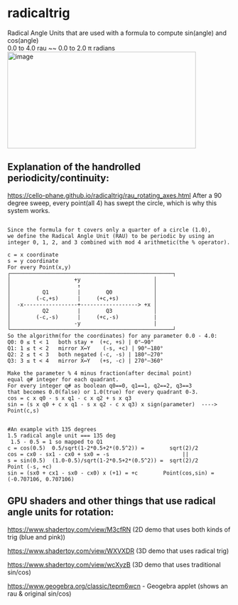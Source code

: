 # radicaltrig
Radical Angle Units that are used with a formula to compute sin(angle) and cos(angle)  
0.0 to 4.0 rau ~~ 0.0 to 2.0 π radians 
<img width="424" height="217" alt="image" src="https://github.com/user-attachments/assets/bfd17458-9a9a-40ed-b22f-305bd0e7a4f8" />

## Explanation of the handrolled periodicity/continuity:
https://cello-phane.github.io/radicaltrig/rau_rotating_axes.html
After a 90 degree sweep, every point(all 4) has swept the circle, which is why this system works.
```

Since the formula for t covers only a quarter of a circle (1.0),
we define the Radical Angle Unit (RAU) to be periodic by using an
integer 0, 1, 2, and 3 combined with mod 4 arithmetic(the % operator).

c = x coordinate
s = y coordinate
For every Point(x,y)
┌───────────────────────────────────────────────────┐
│                    +y                       │
│                     ↑                       │
│          Q1         |        Q0             │
│        (-c,+s)      |     (+c,+s)           │
│  -x-----------------+------------------> +x │
│          Q2         |        Q3             │
│        (-c,-s)      |     (+c,-s)           |
│                    -y                       |
└───────────────────────────────────────────────────┘
So the algorithm(for the coordinates) for any parameter 0.0 - 4.0:      
Q0: 0 ≤ t < 1	both stay +	 (+c, +s) | 0°–90°
Q1:	1 ≤ t < 2	mirror X↔Y	  (-s, +c) | 90°–180° 
Q2:	2 ≤ t < 3	both negated (-c, -s) | 180°–270°
Q3:	3 ≤ t < 4	mirror X↔Y 	 (+s, -c) | 270°–360°

Make the parameter % 4 minus fraction(after decimal point)
equal q# integer for each quadrant.
For every integer q# as boolean q0==0, q1==1, q2==2, q3==3
that becomes 0.0(false) or 1.0(true) for every quadrant 0-3.
cos = c x q0​ - s x q1​ - c x q2 + s x q3​
sin = (s x q0 + c x q1​ - s x q2​ - c x q3​) x sign(parameter)​  ----> Point(c,s)


#An example with 135 degrees
1.5 radical angle unit === 135 deg
 1.5 - 0.5 = 1 so mapped to Q1
c = cos(0.5)  0.5/sqrt(1-2*0.5+2*(0.5^2)) =        sqrt(2)/2
cos = cx0 - sx1 - cx0 + sx0 = -s                       ||                 
s = sin(0.5)  (1.0-0.5)/sqrt(1-2*0.5+2*(0.5^2)) =  sqrt(2)/2       Point (-s, +c)
sin = (sx0 + cx1 - sx0 - cx0) x (+1) = +c        Point(cos,sin) = (-0.707106, 0.707106)
```
## GPU shaders and other things that use radical angle units for rotation:

https://www.shadertoy.com/view/M3cfRN (2D demo that uses both kinds of trig (blue and pink))

https://www.shadertoy.com/view/WXVXDR (3D demo that uses radical trig)  

https://www.shadertoy.com/view/wcXyzB (3D demo that uses traditional sin/cos)

https://www.geogebra.org/classic/tepm6wcn - Geogebra applet (shows an rau & original sin/cos)
